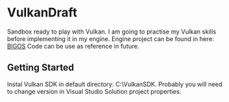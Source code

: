 # VulkanDraft
Sandbox ready to play with Vulkan. I am going to practise my Vulkan skills before implementing it in my engine.
Engine project can be found in here: [BIGOS](https://github.com/3MGit/BIGOS)
Code can be use as reference in future.

## Getting Started
Instal Vulkan SDK in default directory: C:\VulkanSDK. 
Probably you will need to change version in Visual Studio Solution project properties. 